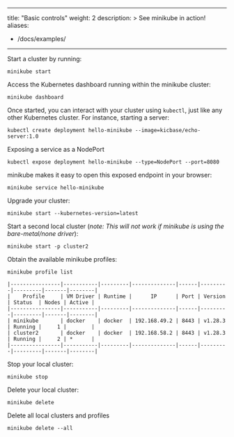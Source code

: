 
---
title: "Basic controls"
weight: 2
description: >
  See minikube in action!
aliases:

- /docs/examples/

---

Start a cluster by running:

```shell
minikube start
```

Access the Kubernetes dashboard running within the minikube cluster:

```shell
minikube dashboard
```

Once started, you can interact with your cluster using `kubectl`, just like any other Kubernetes cluster. For instance, starting a server:

```shell
kubectl create deployment hello-minikube --image=kicbase/echo-server:1.0
```

Exposing a service as a NodePort

```shell
kubectl expose deployment hello-minikube --type=NodePort --port=8080
```

minikube makes it easy to open this exposed endpoint in your browser:

```shell
minikube service hello-minikube
```

Upgrade your cluster:

```shell
minikube start --kubernetes-version=latest
```

Start a second local cluster (_note: This will not work if minikube is using the bare-metal/none driver_):

```shell
minikube start -p cluster2
```

Obtain the available minikube profiles:

```shell
minikube profile list
```

```
|----------------|-----------|---------|--------------|------|---------|---------|-------|--------|
|    Profile     | VM Driver | Runtime |      IP      | Port | Version | Status  | Nodes | Active |
|----------------|-----------|---------|--------------|------|---------|---------|-------|--------|
| minikube       | docker    | docker  | 192.168.49.2 | 8443 | v1.28.3 | Running |     1 |        |
| cluster2       | docker    | docker  | 192.168.58.2 | 8443 | v1.28.3 | Running |     2 | *      |
|----------------|-----------|---------|--------------|------|---------|---------|-------|--------|
```

Stop your local cluster:

```shell
minikube stop
```

Delete your local cluster:

```shell
minikube delete
```

Delete all local clusters and profiles

```shell
minikube delete --all
```
